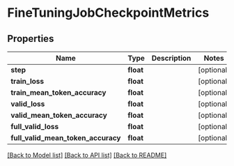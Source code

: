 # FineTuningJobCheckpointMetrics

## Properties
Name | Type | Description | Notes
------------ | ------------- | ------------- | -------------
**step** | **float** |  | [optional] 
**train_loss** | **float** |  | [optional] 
**train_mean_token_accuracy** | **float** |  | [optional] 
**valid_loss** | **float** |  | [optional] 
**valid_mean_token_accuracy** | **float** |  | [optional] 
**full_valid_loss** | **float** |  | [optional] 
**full_valid_mean_token_accuracy** | **float** |  | [optional] 

[[Back to Model list]](../README.md#documentation-for-models) [[Back to API list]](../README.md#documentation-for-api-endpoints) [[Back to README]](../README.md)

